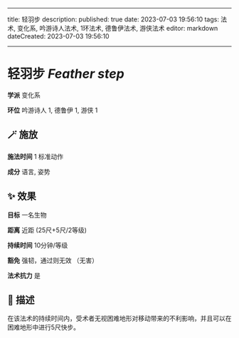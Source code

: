 
---
title: 轻羽步
description: 
published: true
date: 2023-07-03 19:56:10
tags: 法术, 变化系, 吟游诗人法术, 1环法术, 德鲁伊法术, 游侠法术
editor: markdown
dateCreated: 2023-07-03 19:56:10

---

# **轻羽步** *Feather step*

**学派** 变化系 

**环位** 吟游诗人 1, 德鲁伊 1, 游侠 1

## 🪄 施放

**施法时间** 1 标准动作

**成分** 语言, 姿势

## ✨ 效果 

**目标** 一名生物 

**距离** 近距 (25尺+5尺/2等级)  

**持续时间** 10分钟/等级 

**豁免** 强韧，通过则无效 （无害）

**法术抗力** 是

## 📖 描述

在该法术的持续时间内，受术者无视困难地形对移动带来的不利影响，并且可以在困难地形中进行5尺快步。
    
